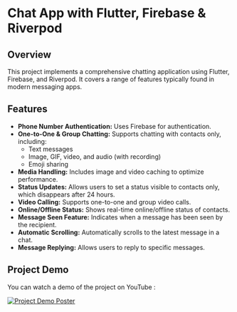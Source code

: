 # Chat App with Flutter, Firebase & Riverpod

## Overview

This project implements a comprehensive chatting application using Flutter, Firebase, and Riverpod. It covers a range of features typically found in modern messaging apps.

## Features

- **Phone Number Authentication:** Uses Firebase for authentication.
- **One-to-One & Group Chatting:** Supports chatting with contacts only, including:
  - Text messages
  - Image, GIF, video, and audio (with recording)
  - Emoji sharing
- **Media Handling:** Includes image and video caching to optimize performance.
- **Status Updates:** Allows users to set a status visible to contacts only, which disappears after 24 hours.
- **Video Calling:** Supports one-to-one and group video calls.
- **Online/Offline Status:** Shows real-time online/offline status of contacts.
- **Message Seen Feature:** Indicates when a message has been seen by the recipient.
- **Automatic Scrolling:** Automatically scrolls to the latest message in a chat.
- **Message Replying:** Allows users to reply to specific messages.

## Project Demo

You can watch a demo of the project on YouTube :

[![Project Demo Poster](https://img.youtube.com/vi/CncSbLA1Cm8/maxresdefault.jpg)](https://youtu.be/CncSbLA1Cm8)




